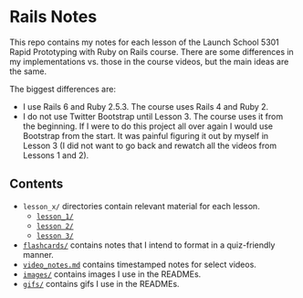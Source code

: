 # Rails Notes

This repo contains my notes for each lesson of the Launch School 5301 Rapid Prototyping with Ruby on Rails course. There are some differences in my implementations vs. those in the course videos, but the main ideas are the same.

The biggest differences are:
- I use Rails 6 and Ruby 2.5.3. The course uses Rails 4 and Ruby 2.
- I do not use Twitter Bootstrap until Lesson 3. The course uses it from the beginning. If I were to do this project all over again I would use Bootstrap from the start. It was painful figuring it out by myself in Lesson 3 (I did not want to go back and rewatch all the videos from Lessons 1 and 2).

## Contents
- `lesson_x/` directories contain relevant material for each lesson.
    - [`lesson_1/`](https://github.com/nantrinh/ls_rails_notes/tree/master/lesson_1)
    - [`lesson 2/`](https://github.com/nantrinh/ls_rails_notes/tree/master/lesson_2)
    - [`lesson 3/`](https://github.com/nantrinh/ls_rails_notes/tree/master/lesson_3)
- [`flashcards/`](https://github.com/nantrinh/ls_rails_notes/tree/master/flashcards) contains notes that I intend to format in a quiz-friendly manner.
- [`video_notes.md`](https://github.com/nantrinh/ls_rails_notes/blob/master/video_notes.md) contains timestamped notes for select videos.
- [`images/`](https://github.com/nantrinh/ls_rails_notes/tree/master/images) contains images I use in the READMEs.
- [`gifs/`](https://github.com/nantrinh/ls_rails_notes/tree/master/gifs) contains gifs I use in the READMEs.

